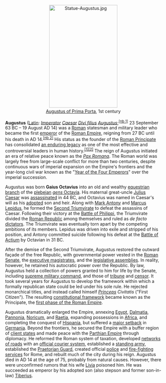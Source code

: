 <div style="text-align: center; margin: 25px 0 10px;"><a href="/wiki/File:Statue-Augustus.jpg" class="image"><img alt="Statue-Augustus.jpg" src="https://upload.wikimedia.org/wikipedia/commons/thumb/e/eb/Statue-Augustus.jpg/220px-Statue-Augustus.jpg" decoding="async" width="220" height="330" srcset="//upload.wikimedia.org/wikipedia/commons/thumb/e/eb/Statue-Augustus.jpg/330px-Statue-Augustus.jpg 1.5x, //upload.wikimedia.org/wikipedia/commons/thumb/e/eb/Statue-Augustus.jpg/440px-Statue-Augustus.jpg 2x" data-file-width="1500" data-file-height="2250"></a><div style="line-height:normal;padding-bottom:0.2em;padding-top:0.2em;"><a href="/wiki/Augustus_of_Prima_Porta" title="Augustus of Prima Porta">Augustus of Prima Porta</a>, 1st century</div></div>
<p><b>Augustus</b> (<a href="/wiki/Latin_language" class="mw-redirect" title="Latin language">Latin</a>: <i lang="la"><a href="/wiki/Imperator" title="Imperator">Imperator</a> <a href="/wiki/Caesar_(title)" title="Caesar (title)">Caesar</a> <a href="/wiki/Divi_filius" title="Divi filius">Divi filius</a> <a href="/wiki/Augustus_(honorific)" class="mw-redirect" title="Augustus (honorific)">Augustus</a></i>;<sup id="cite_ref-1" class="reference"><a href="#cite_note-1">[nb 1]</a></sup> 23 September 63 BC – 19 August AD 14) was a <a href="/wiki/Ancient_Rome" title="Ancient Rome">Roman</a> statesman and military leader who became the first <a href="/wiki/Roman_emperor" title="Roman emperor">emperor</a> of the <a href="/wiki/Roman_Empire" title="Roman Empire">Roman Empire</a>, reigning from 27 BC until his death in AD 14.<sup id="cite_ref-2" class="reference"><a href="#cite_note-2">[nb 2]</a></sup> His status as the founder of the <a href="/wiki/Roman_Principate" class="mw-redirect" title="Roman Principate">Roman Principate</a> has consolidated <a href="/wiki/Augustan_reform" class="mw-redirect" title="Augustan reform">an enduring legacy</a> as one of the most effective and controversial leaders in human history.<sup id="cite_ref-3" class="reference"><a href="#cite_note-3">[1]</a></sup><sup id="cite_ref-4" class="reference"><a href="#cite_note-4">[2]</a></sup> The reign of Augustus initiated an era of relative peace known as the <i><a href="/wiki/Pax_Romana" title="Pax Romana">Pax Romana</a></i>. The Roman world was largely free from large-scale conflict for more than two centuries, despite continuous wars of imperial expansion on the Empire's frontiers and the year-long civil war known as the "<a href="/wiki/Year_of_the_Four_Emperors" title="Year of the Four Emperors">Year of the Four Emperors</a>" over the imperial succession.
</p>
<p>Augustus was born <b>Gaius Octavius</b> into an old and wealthy <a href="/wiki/Equites" title="Equites">equestrian branch</a> of the <a href="/wiki/Plebs" title="Plebs">plebeian</a> <a href="/wiki/Octavia_(gens)" title="Octavia (gens)"><i>gens</i> Octavia</a>. His maternal great-uncle <a href="/wiki/Julius_Caesar" title="Julius Caesar">Julius Caesar</a> was <a href="/wiki/Assassination_of_Julius_Caesar" title="Assassination of Julius Caesar">assassinated</a> in 44 BC, and Octavius was named in Caesar's will as his <a href="/wiki/Adoption_in_ancient_Rome" title="Adoption in ancient Rome">adopted</a> son and heir. Along with <a href="/wiki/Mark_Antony" title="Mark Antony">Mark Antony</a> and <a href="/wiki/Marcus_Aemilius_Lepidus_(triumvir)" title="Marcus Aemilius Lepidus (triumvir)">Marcus Lepidus</a>, he formed the <a href="/wiki/Second_Triumvirate" title="Second Triumvirate">Second Triumvirate</a> to defeat the assassins of Caesar. Following their victory at the <a href="/wiki/Battle_of_Philippi" title="Battle of Philippi">Battle of Philippi</a>, the Triumvirate divided the <a href="/wiki/Roman_Republic" title="Roman Republic">Roman Republic</a> among themselves and ruled as <i>de facto</i> <a href="/wiki/Roman_dictator" title="Roman dictator">dictators</a>. The Triumvirate was eventually torn apart by the competing ambitions of its members. Lepidus was driven into exile and stripped of his position, and Antony committed suicide following his defeat at the <a href="/wiki/Battle_of_Actium" title="Battle of Actium">Battle of Actium</a> by Octavian in 31 BC.
</p>
<p>After the demise of the Second Triumvirate, Augustus restored the outward façade of the free Republic, with governmental power vested in the <a href="/wiki/Roman_Senate" title="Roman Senate">Roman Senate</a>, the <a href="/wiki/Roman_magistrate" title="Roman magistrate">executive magistrates</a>, and the <a href="/wiki/Roman_assemblies" title="Roman assemblies">legislative assemblies</a>. In reality, however, he retained his autocratic power over the Republic. By law, Augustus held a collection of powers granted to him for life by the Senate, including <a href="/wiki/Commander-in-chief" title="Commander-in-chief">supreme military command</a>, and those of <a href="/wiki/Tribune" title="Tribune">tribune</a> and <a href="/wiki/Roman_censor" title="Roman censor">censor</a>. It took several years for Augustus to develop the framework within which a formally republican state could be led under his sole rule. He rejected monarchical titles, and instead called himself <i><a href="/wiki/Princeps" title="Princeps">Princeps</a> Civitatis</i> ("First Citizen"). The resulting <a href="/wiki/Constitution_of_the_Roman_Empire" title="Constitution of the Roman Empire">constitutional framework</a> became known as the Principate, the <a href="/wiki/History_of_the_Roman_Empire" title="History of the Roman Empire">first phase of the Roman Empire</a>.
</p>
<p>Augustus dramatically enlarged the Empire, annexing <a href="/wiki/Egypt_(Roman_province)" title="Egypt (Roman province)">Egypt</a>, <a href="/wiki/Dalmatia_(Roman_province)" title="Dalmatia (Roman province)">Dalmatia</a>, <a href="/wiki/Pannonia" title="Pannonia">Pannonia</a>, <a href="/wiki/Noricum" title="Noricum">Noricum</a>, and <a href="/wiki/Raetia" title="Raetia">Raetia</a>, expanding possessions in <a href="/wiki/Africa_(Roman_province)" title="Africa (Roman province)">Africa</a>, and completing the conquest of <a href="/wiki/Hispania" title="Hispania">Hispania</a>, but suffered a <a href="/wiki/Battle_of_the_Teutoburg_Forest" title="Battle of the Teutoburg Forest">major setback</a> in <a href="/wiki/Germania" title="Germania">Germania</a>. Beyond the frontiers, he secured the Empire with a buffer region of <a href="/wiki/Client_state" title="Client state">client states</a> and made peace with the <a href="/wiki/Parthian_Empire" title="Parthian Empire">Parthian Empire</a> through diplomacy. He reformed the Roman system of taxation, developed <a href="/wiki/Roman_roads" title="Roman roads">networks of roads</a> with an <a href="/wiki/Cursus_publicus" title="Cursus publicus">official courier system</a>, established a <a href="/wiki/Standing_army" title="Standing army">standing army</a>, established the <a href="/wiki/Praetorian_Guard" title="Praetorian Guard">Praetorian Guard</a>, created official <a href="/wiki/Cohortes_urbanae" title="Cohortes urbanae">police</a> and <a href="/wiki/Vigiles" title="Vigiles">fire-fighting services</a> for Rome, and rebuilt much of the city during his reign. Augustus died in AD 14 at the age of 75, probably from natural causes. However, there were unconfirmed rumors that his wife <a href="/wiki/Livia" title="Livia">Livia</a> poisoned him. He was succeeded as emperor by his adopted son (also stepson and former son-in-law) <a href="/wiki/Tiberius" title="Tiberius">Tiberius</a>.
</p>
